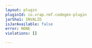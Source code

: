 ```yaml
---
layout: plugin
pluginId: io.vrap.rmf.codegen-plugin
jarSha1: INVALID
isJarAvailable: false
error: NONE
violations: []

---
```

